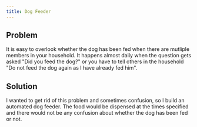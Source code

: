 ```yaml
---
title: Dog Feeder
---
```


## Problem

It is easy to overlook whether the dog has been fed when there are mutliple members in your 
household. It happens almost daily when the question gets asked "Did you feed the dog?" or 
you have to tell others in the household "Do not feed the dog again as I have already 
fed him". 

## Solution 

I wanted to get rid of this problem and sometimes confusion, so I build an automated 
dog feeder. The food would be dispensed at the times specified and there would not be any 
confusion about whether the dog has been fed or not.
